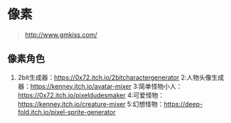 # 像素

> <http://www.gmkiss.com/>

## 像素角色

1. 2bit生成器：<https://0x72.itch.io/2bitcharactergenerator>
   2:人物头像生成器：<https://kenney.itch.io/avatar-mixer>
   3:简单怪物小人：<https://0x72.itch.io/pixeldudesmaker>
   4:可爱怪物：<https://kenney.itch.io/creature-mixer>
   5:幻想怪物：<https://deep-fold.itch.io/pixel-sprite-generator>
